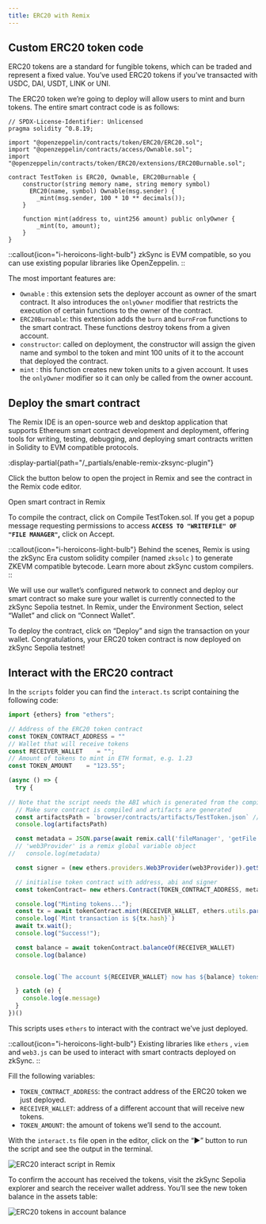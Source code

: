 ```yaml
---
title: ERC20 with Remix
---
```

## Custom ERC20 token code

ERC20 tokens are a standard for fungible tokens, which can be traded and represent a fixed value. You’ve used ERC20
tokens if you’ve transacted with USDC, DAI, USDT, LINK or UNI.

The ERC20 token we’re going to deploy will allow users to mint and burn tokens. The entire smart contract code is as
follows:

```solidity
// SPDX-License-Identifier: Unlicensed
pragma solidity ^0.8.19;

import "@openzeppelin/contracts/token/ERC20/ERC20.sol";
import "@openzeppelin/contracts/access/Ownable.sol";
import "@openzeppelin/contracts/token/ERC20/extensions/ERC20Burnable.sol";

contract TestToken is ERC20, Ownable, ERC20Burnable {
    constructor(string memory name, string memory symbol) 
      ERC20(name, symbol) Ownable(msg.sender) {
        _mint(msg.sender, 100 * 10 ** decimals());
    }

    function mint(address to, uint256 amount) public onlyOwner {
        _mint(to, amount);
    }
}
```

::callout{icon="i-heroicons-light-bulb"}
zkSync is EVM compatible, so you can use existing popular libraries like OpenZeppelin.
::

The most important features are:

- `Ownable` : this extension sets the deployer account as owner of the smart contract. It also introduces the
  `onlyOwner` modifier that restricts the execution of certain functions to the owner of the contract.
- `ERC20Burnable`: this extension adds the `burn` and `burnFrom` functions to the smart contract. These functions
  destroy tokens from a given account.
- `constructor`: called on deployment, the constructor will assign the given name and symbol to the token and mint 100
  units of it to the account that deployed the contract.
- `mint` : this function creates new token units to a given account. It uses the `onlyOwner` modifier so it can only be
  called from the owner account.

## Deploy the smart contract

The Remix IDE is an open-source web and desktop application that supports Ethereum smart contract development and
deployment, offering tools for writing, testing, debugging, and deploying smart contracts written in Solidity to EVM
compatible protocols.

:display-partial{path="/_partials/enable-remix-zksync-plugin"}

Click the button below to open the project in Remix and see the contract in the Remix code editor.

<UButton
    icon="i-heroicons-code-bracket"
    size="xl"
    color="primary"
    variant="solid"
    :trailing="false"
    to="https://remix.ethereum.org/#url=https://github.com/uF4No/zksync-erc20/blob/main/contracts/TestToken.sol"
    target="_blank"
    >Open smart contract in Remix</UButton>

To compile the contract, click on  Compile TestToken.sol. If you get a popup message requesting permissions to access
**`ACCESS TO "WRITEFILE" OF "FILE MANAGER"`,** click on Accept.

::callout{icon="i-heroicons-light-bulb"}
Behind the scenes, Remix is using the zkSync Era custom solidity compiler (named `zksolc` ) to generate ZKEVM compatible
bytecode. Learn more about zkSync custom compilers.
::

We will use our wallet’s configured network to connect and deploy our smart contract so make sure your wallet is
currently connected to the zkSync Sepolia testnet. In Remix, under the Environment Section, select “Wallet” and click on
“Connect Wallet”.

To deploy the contract, click on “Deploy” and sign the transaction on your wallet. Congratulations, your ERC20 token
contract is now deployed on zkSync Sepolia testnet!

## Interact with the ERC20 contract

In the `scripts` folder you can find the `interact.ts`  script containing the following code:

```typescript
import {ethers} from "ethers";

// Address of the ERC20 token contract
const TOKEN_CONTRACT_ADDRESS = ""
// Wallet that will receive tokens
const RECEIVER_WALLET    = "";
// Amount of tokens to mint in ETH format, e.g. 1.23
const TOKEN_AMOUNT    = "123.55";

(async () => {
  try {
    
// Note that the script needs the ABI which is generated from the compilation artifact.
  // Make sure contract is compiled and artifacts are generated
  const artifactsPath = `browser/contracts/artifacts/TestToken.json` // Change this for different path
  console.log(artifactsPath)

  const metadata = JSON.parse(await remix.call('fileManager', 'getFile', artifactsPath))
  // 'web3Provider' is a remix global variable object
//   console.log(metadata)

  const signer = (new ethers.providers.Web3Provider(web3Provider)).getSigner(0)

  // initialise token contract with address, abi and signer
  const tokenContract= new ethers.Contract(TOKEN_CONTRACT_ADDRESS, metadata.abi, signer);

  console.log("Minting tokens...");
  const tx = await tokenContract.mint(RECEIVER_WALLET, ethers.utils.parseEther(TOKEN_AMOUNT));
  console.log(`Mint transaction is ${tx.hash}`)
  await tx.wait();
  console.log("Success!");

  const balance = await tokenContract.balanceOf(RECEIVER_WALLET)
  console.log(balance)
  

  console.log(`The account ${RECEIVER_WALLET} now has ${balance} tokens`)

  } catch (e) {
    console.log(e.message)
  }
})()

```

This scripts uses `ethers` to interact with the contract we’ve just deployed.

::callout{icon="i-heroicons-light-bulb"}
Existing libraries like `ethers` , `viem` and `web3.js` can be used to interact with smart contracts deployed on zkSync.
::

Fill the following variables:

- `TOKEN_CONTRACT_ADDRESS`: the contract address of the ERC20 token we just deployed.
- `RECEIVER_WALLET`: address of a different account that will receive new tokens.
- `TOKEN_AMOUNT`: the amount of tokens we’ll send to the account.

With the `interact.ts` file open in the editor, click on the “▶️” button to run the script and see the output in the
terminal.

![ERC20 interact script in Remix](/images/101-erc20/remix-erc20-interact.png)

To confirm the account has received the tokens, visit the zkSync Sepolia explorer and search the receiver wallet
address. You’ll see the new token balance in the assets table:

![ERC20 tokens in account balance](/images/101-erc20/erc20-tokens-minted.png)
